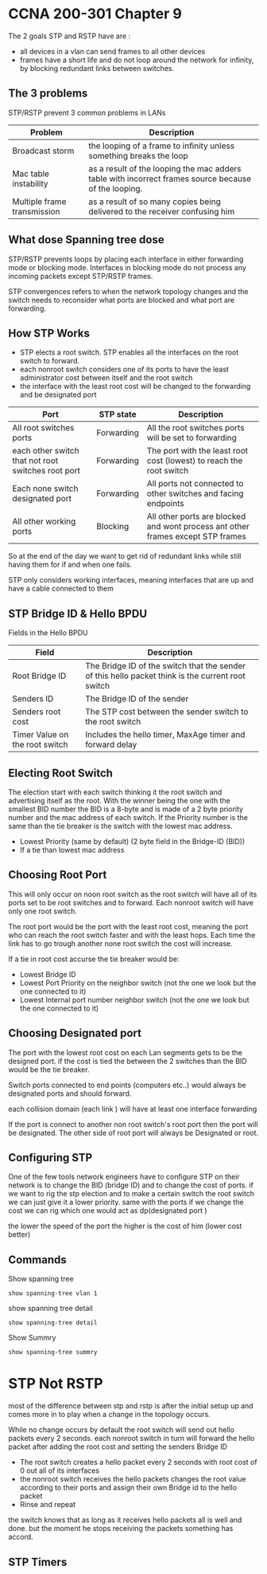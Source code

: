 # CCNA 200-301 Chapter 9

The 2 goals STP and RSTP have are :

- all devices in a vlan can send frames to all other devices 
- frames have a short life and do not loop around the network for infinity, by blocking redundant  links between switches.

## The 3 problems

STP/RSTP prevent 3 common problems in LANs

| Problem                     | Description                                                  |
| --------------------------- | ------------------------------------------------------------ |
| Broadcast storm             | the looping of a frame to infinity unless something breaks the loop |
| Mac table instability       | as a result of the looping the mac adders table with incorrect frames source because of the looping. |
| Multiple frame transmission | as a result of so many copies being delivered to the receiver confusing him |



## What dose Spanning tree dose 

STP/RSTP prevents loops by placing each interface in either forwarding mode or blocking mode. Interfaces in blocking mode do not process any incoming packets except STP/RSTP frames. 

STP convergences refers to when the network topology changes and the switch needs to reconsider what ports are blocked and what port are forwarding.


## How STP Works

- STP elects a root switch. STP enables all the interfaces on the root switch to forward.
- each nonroot switch considers one of its ports to have the least administrator cost between itself and the root switch
- the interface with the least root cost will be changed to the forwarding and be designated port 

| Port                                               | STP state  | Description                                                  |
| -------------------------------------------------- | ---------- | ------------------------------------------------------------ |
| All root switches ports                            | Forwarding | All the root switches ports will be set to forwarding        |
| each other switch that not root switches root port | Forwarding | The port with the least root cost (lowest) to reach the root switch |
| Each none switch   designated port                 | Forwarding | All ports not connected to other switches and facing endpoints |
| All other working ports                            | Blocking   | All other ports are blocked and wont process ant other frames except STP frames |

So at the end of the day we want to get rid of redundant links while still having them for if and when one fails.

STP only considers working interfaces, meaning interfaces that are up and have a cable connected to them 

## STP Bridge ID & Hello BPDU

Fields in the Hello BPDU


| Field                          | Description                                                  |
| ------------------------------ | ------------------------------------------------------------ |
| Root Bridge ID                 | The Bridge ID of the switch that the sender of this hello packet think is the current root switch |
| Senders ID                     | The Bridge ID of the sender                                  |
| Senders root cost              | The STP cost between the sender switch to the root switch    |
| Timer Value on the root switch | Includes the hello timer, MaxAge timer and forward delay     |



## Electing Root Switch

The election start with each switch thinking it the root switch and advertising itself as the root.
With the winner being the one with the smallest BID number  the BID is a 8-byte and is made of a 2 byte priority number and the mac address of each switch.
If the Priority number is the same than the tie breaker is the switch with the lowest mac address.

- Lowest Priority (same by default) (2 byte field in the Bridge-ID (BID))
- If a tie than lowest mac address



## Choosing Root Port

This will only occur on noon root switch as the root switch will have all of its ports set to be root switches and to forward.
Each nonroot switch will have only one root switch.

The root port would be the port with the least root cost, meaning the port who can reach the root switch faster and with the least hops.
Each time the link has to go trough another none root switch the cost will increase.

If a tie in root cost accurse the tie breaker would be:

- Lowest Bridge ID
- Lowest Port Priority on the neighbor switch (not the one we look but the one connected to it)
- Lowest Internal port number neighbor switch (not the one we look but the one connected to it)



## Choosing Designated port

The port with the lowest root cost on each Lan segments gets to be the designed port.
if the cost is tied the between the 2 switches than the BID would be the tie breaker.

Switch ports connected to end  points (computers etc..) would always be designated ports and should forward.

each collision domain (each link ) will have at least one interface forwarding 

If the port is connect to another non root switch's root port then the port will be designated.
The other side of root port will always be Designated  or root.



## Configuring STP

One of the few tools network engineers have to configure STP on their network is to change the BID (bridge ID) and to change the cost of ports.
if we want to rig the stp election and to make a certain switch the root switch we can just give it a lower priority.
same with the ports if we change the cost we can rig which one would act as dp(designated port ) 

the lower the speed of the port the higher is the cost of him (lower cost better)



## Commands

Show spanning tree

```
show spanning-tree vlan 1
```

show spanning tree detail

```
show spanning-tree detail
```

Show Summry

```
show spanning-tree summry
```

# STP Not RSTP

most of the difference between stp and rstp is after the initial setup up and comes more in to play when a change in the topology occurs.

While no change occurs by default the root switch will send out hello packets every 2 seconds.
each nonroot switch in turn will forward the hello packet after adding the root cost and setting the senders Bridge ID 

- The root switch creates a hello packet every 2 seconds with root cost of 0 out all of its interfaces
- the nonroot switch receives the hello packets changes the root value according to their ports and assign their own Bridge id to the hello packet
- Rinse and repeat

the switch knows that as long as it receives hello packets all is well and done. but the moment he stops receiving the packets something has accord.

## STP  Timers



